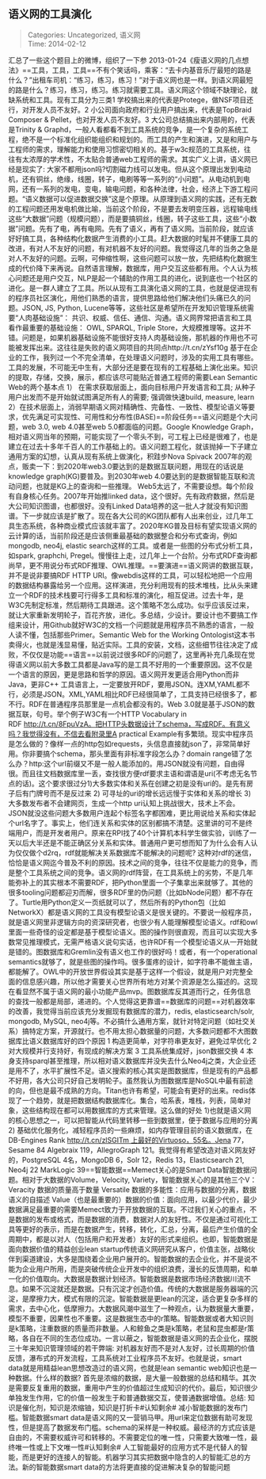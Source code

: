 语义网的工具演化
---
    
> Categories: Uncategorized, 语义网  
> Time: 2014-02-12
    
汇总了一些这个题目上的微博，组织了一下参 2013-01-24《瘦语义网的几点想法》==工具，工具，工具==不有个笑话吗，乘客：“去卡内基音乐厅最短的路是什么？”出租车司机：“练习，练习，练习！”对于语义网也是一样。到语义网最短的路是什么？练习，练习，练习。练习就需要工具。语义网这个领域不缺理论，就缺系统和工具。现有工具分为三类1 学校搞出来的代表是Protege，做NSF项目还行，对开发人员不友好。2 小公司面向政府和行业用户搞出来，代表是TopBraid Composer & Pellet，也对开发人员不友好。3 大公司总结搞出来内部用的，代表是Trinity & Graphd，一般人看都看不到工具系统的竞争，是一个复杂的系统工程，绝不是一个标准化组织能组织和规划的。而工具的产生和演进，又是和用户与工程师的需求，理解能力和使用习惯密切相关的。基于w3c规范的工具系统，往往有太浓厚的学术性，不太贴合普通web工程师的需求。其实广义上讲，语义网已经是现实了: 大家不都用json吗?切割磁力线可以发电。但从这个原理出发到电动机，还有铜丝，绝缘，线圈，转子，电刷等等一系列的“小问题”。从电动机到电网，还有一系列的发电，变电，输电问题，和各种法律，社会，经济上下游工程问题。“语义数据可以促进数据交换”这是个原理。从原理到语义网的实践，还有无数的工程问题还用发电机做比喻，当前这个阶段，不是要去发明变压器，远程输电线这些“大数据”问题（规模问题），而是要搞铜丝，线圈，转子这些工具，这些“小数据”问题。先有了电，再有电网。先有了语义，再有了语义网。当前阶段，就应该好好搞工具，各种结构化数据产生消费的小工具。赶大数据的时髦并不健康工具的改进，有对人不友好的问题，有对机器不友好的问题。我觉得这几年的当务之急是对人不友好的问题。云啊，可伸缩性啊，这些问题可以放一放，先把结构化数据生成的代价降下来再说。自然语言理解，数据库，用户交互这些都有用。个人认为核心问题还是用户交互，NLP是起一个辅助的作用工具的进化，说到底也一个社区的进化。是一群人建立了工具。所以从现有工具演化语义网的工具，也就是促进现有的程序员社区演化，用他们熟悉的语言，提供思路给他们解决他们头痛已久的问题。JSON, JS, Python, Lucene等等，这些社区是希望所在开发知识管理系统需要“人肉基础设施”： 共识、权威、信任、通信、沟通。语义网界常把语言和工具看作最重要的基础设施： OWL, SPARQL, Triple Store，大规模推理等。这并不错。问题是，如果机器基础设施不能很好支持人肉基础设施，那机器的作用也不可能被发挥出来。这往往是失败的语义网项目的共同点http://t.cn/zYsf10g 基于在企业的工作，我列过一个不完全清单，在处理语义问题时，涉及的实用工具有哪些。工具的发展，不可能无中生有，大部分还是要在现有的工程基础上演化出来。知识的提取，存储，交换，展示，都应该尽可能贴近普通工程师的需要Lean Semantic Web的两个基本点 1） 在需求获取层面上，面向目标用户开发语言和工具; 从种子用户出发而不是开始就试图满足所有人的需要; 强调做快速build, measure, learn 2）在技术层面上，消弱早期语义网对精确性、完备性、一致性、模型论语义等要求，优先满足可实现性、可用性和分布性(BASE)==阶段任务==语义问题是个大问题，web 3.0, web 4.0甚至web 5.0都面临的问题。Google Knowledge Graph，相对语义网当年的预期，可能实现了一个零头不到，可工程上已经是很难了，也是建立在过去十多年千百人的工作基础上的。语义问题工程化，就该抛掉一下子建立通用方案的幻想，认真从现有系统上做演化，积跬步Nova Spivack 2007年的观点，贩卖一下：到2020年web3.0要达到的是数据互联问题，用现在的话说是knowledge graph(KG)要普及。到2030年web 4.0要达到的是数据智能互联和流动问题，也就是KG上的查询和一些推理。 Web5太远了，不需要设想。每个阶段有自身核心任务。2007年开始推linked data，这个很好。先有政府数据，然后是大公司知识图谱，也都很好。没有Linked Data培养的这一批人才就没有知识图谱。下一步就应该是扩散了。现在各大公司的KG团队都有人出来创业，过几年工具生态系统，各种商业模式应该就丰富了。2020年KG普及目标有望实现语义网的云计算的话，当前阶段还是应该侧重最基础的数据整合和分布式查询，例如mongodb, neo4j, elastic search这样的工具。或者是一些图的分布式分析工具，如spark, graphchi, Pregel。慢慢往上走，过几年上一个台阶。分布式RDF查询都尚早，更不用说分布式RDF推理、OWL推理。==要演进==语义网讲的数据互联，并不是说非要搞RDF HTTP URI。像webdis这样的工具，可以轻松地把一个应用的数据结构暴露给另一个应用。这样演进，充分利用现有的技术堆栈，比从头来建立一个RDF的技术栈要可行得多工具和标准的演化，相互促进。过去十年，是W3C先制定标准，然后期待工具跟进。这个策略不怎么成功。似乎应该反过来，就让大家重新发明轮子，百花齐放，进化。多总结，少设计。要设计也不要搞工作组来设计，用Github就好W3C的文档一个问题就是用程序员不熟悉的语言，一般人读不懂，包括那些Primer。Semantic Web for the Working Ontologist这本书卖得火，也就是浅显易懂，贴近实际。工具的安装，文档，这些细节往往决定了成败，不仅仅是功能==语言==以前说过很多RDF的问题了，这里再补充几条现在觉得语义网以前大多数工具都是Java写的是工具不好用的一个重要原因。这不仅是一个语言的原因，更是思路和哲学的原因。语义网开发更适合用Python而非Java，更非C++     工具语言上，一定要放开RDF，要用JSON。连XM,YAML都不行，必须是JSON。XML,YAML相比RDF已经很简单了，工具支持已经很多了，都不行。RDF在普通程序员那里是一点机会都没有的。Web 3.0就是基于JSON的数据互联，句号。举个例子W3C有一个HTTP Vocabulary in RDF http://t.cn/8FpuVzA。把HTTP头数据设计了schema，写成RDF。有意义吗？我觉得没有，不信去看附录里A practical Example有多繁琐。现实中程序员是怎么做的？像样一点的http包如requests，头信息直接就json了，非常简单好用。你非要搞个schema，那头里面有非标准字段怎么办？domain range错了怎么办？http:这个url前缀又不是一般人能添加的。用JSON就没有问题，自由得很。而且往文档数据库里一丢，查找很方便rdf要求主语和谓语是uri(不考虑无名节点的话)。这个要求很过分1)大多数实体和关系在创建之初是没有uri的。是先有房子后有门牌号而不是反过来 2) 可寻址的uri的增长远远慢于实体和关系的增长 3) 大多数发布者不会建网页，生成一个http uri认知上挑战很大，技术上不会。JSON就没这些问题大多数用户连起个标签名字都困难，更比用说给关系和实体起个url名字了。事实上，他们连关系和实体的区别都搞不清楚。这里讲的可不是终端用户，而是开发者用户。原来在RPI找了40个计算机本科学生做实验，训练了一天以后大半还是不能正确区分关系和实体。普通用户更可想而知了为什么会有人认为仅仅做个d2rq，rdf就能解决关系数据库不能解决的问题呢? 这种对rdf的迷信，恰恰是语义网迄今普及不利的原因。技术之间的竞争，往往不仅是能力的竞争，而是整个工具系统之间的竞争。语义网的rdf阵营，在工具系统上的劣势，不是几年能弥补上的其实根本不需要RDF，把Python里面一个子集拿出来就够了。其他的很多tooling问题都迎刃而解，很多RDF里的伪问题（比如bNode问题）都不存在了。Turtle用Python定义一页纸就可以了，然后所有的Python包（比如NetworkX）都是语义网的工具没有模型论语义是很关键的。不要说一般程序员，就是语义网里非逻辑方向的资深研究者，也很少有人能理解模型论语义。rdf和owl里面一些奇怪的设定都是基于模型论语义。图的操作则很直观，而且可以实现大多数常见推理模式，无需严格语义说句实话，也许RDF有一个模型论语义从一开始就是错的。图数据库和Gremlin没有语义也工作的很好吗！或者，有一个operational semantics就够了，就是些图的操作吗。很多蛋疼的设计，如字符串不能做主语，都能解了。OWL中的开放世界假设其实是基于这样一个假设，就是用户对完整全面的信息感兴趣，所以他才需要关心世界所有地方对某个资源是怎么描述的。这现在看显然不属于语义网的最小功能产品mvp。图数据库反其道而行之，任务信息的查找一般都是局部，递进的。个人觉得这更靠谱==数据库的问题==对机器效率的改善，我觉得当前应该充分发掘现有数据库的潜力，redis, elasticsearch/solr, mongodb, MySQL, neo4j等。不必搞什么通用方案，就针对特定问题（如社交关系）搞特定方案，开源就行。也不用太担心数据量的问题，大多数问题都不大图数据库比语义数据库好的四个原因 1 构造更简单，对字符串更友好，避免过早优化 2 对大规模并行支持好，有现成的解决方案 3 工具系统集成好，json数据交换 4 本身支持sparql甚至推理，所以相对语义数据库并没失去什么Neo4j之类，大企业还是用不了，水平扩展性不足。语义搜索的核心其实是图数据库，但是现有的产品都不好用，各大公司只好自己发明轮子。虽然我认为图数据库是NoSQL中最有前途的向，但也是最不成熟的方向。Titan也许有希望，可能会有更好的出来。redis体现了一个趋势，就是把数据结构数据库化。集合，哈系表，堆栈，列表，简单对象，这些结构现在都可以用数据库的方式来管理。这么做的好处 1)也就是语义网的核心思想之一，可以把智能从代码里转移一些到数据里，便于数据与应用的分离 2) 基础优化服务化，减轻程序员的一些麻烦，如内存管理目前的语义数据库，在DB-Engines Rank http://t.cn/zlSGITm 上最好的Virtuoso，55名。Jena 77，Sesame 84 Algebraix 119，AllegroGraph 121。我觉得有希望改造对语义网友好的，PostgreSQL 4名，MongoDB 6，Solr 12，Redis 13，Elasticsearch 21, Neo4j 22 MarkLogic 39==智能数据==Memect关心的是Smart Data智能数据问题。相对于大数据的Volume，Velocity, Variety，智能数据关心的是其他三个V：Veracity 数据的质量高于数量 Versatile 数据的多能性：应用与数据的分离，数据语义的自描述 Value（也是最重要的）数据的价值：面向应用，以最少代价，最少数据满足最重要的需要Memect致力于开放数据的互联。不过我们关心的重点，不是数据的发布或格式，而是数据的消费，数据对人的友好性。不仅是通过可视化工具等更好的表示，而是在数据产生，转移，转化，汇总，分离，最后产生价值的全周期中，都是以对人（包括用户和开发者）友好的形式来组织。也即，智能数据是面向数据价值的精益创业lean startup传统语义网研究从客户，价值主张，战略伙伴到渠道建设，大多是围绕着企业用户展开的。智能数据的去企业化，并不是说不能为企业用户所用，而是突破传统企业开发中的组织浪费，漫长的反馈周期，和单一化的价值取向。大数据是数据计划经济。智能数据是数据市场经济数据川流不息。如果不沉淀就还是数据。只有沉淀才创造价值。传统的大数据是服务器端的沉淀，是摩擦力大，模式有限的沉淀。智能数据是更lean的沉淀，适合更复杂多样的需求，去中心化，低摩擦力。大数据风潮中滋生了一种观点，认为数据量大重要，模型不重要，因果性也不重要。这是数据生态中的r策略。智能数据或者大知识则是k策略，注重数据的质量而非数量。人和鲸鱼之类是k策略，老鼠和昆虫都是r策略，各自在不同的生态位成功。一言以蔽之，智能数据是语义网的去企业化，摆脱三十年来知识管理领域的若干弊端: 对机器友好而不是对人友好，过长周期的价值反馈，瀑布式的开发流程，工具系统对工业程序员不友好。也就是说，smart data就是用精益lean思想改造过的语义网，也就是lean semantic web知识也是一种数据。什么样的数据? 首先是浓缩的数据，是大量一般数据的总结和精华。其次是需要反复重用的数据，重用中产生的价值超过生成知识的代价。最后，知识很少单独发生作用，它的价值一般发生于和普通数据交互，使普通数据增值。总结: 知识是催化剂，知识是浓缩铀，知识是打折卡#认知剩余# 减小智能数据的发布门槛。智能数据smart data是语义网的又一营销马甲。用url来定位数据有助可发现性，但是提高了数据发布门槛。schema的采样是一种权威。最经济的方式应该是自由的，不需要权威许可和转移的。不需要定位的唯一性，只需要大致唯一性，最终唯一性或上下文唯一性#认知剩余# 人工智能最好的应用方式不是代替人的智能，而是更好的连接人的智能。机器学习其实把数据中隐含的人的智能汇总的方法。新的智能数据smart data的方法将更直接的促进解决复杂的智能问题     
    